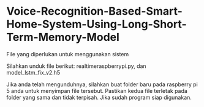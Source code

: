 # Voice-Recognition-Based-Smart-Home-System-Using-Long-Short-Term-Memory-Model
File yang diperlukan untuk menggunakan sistem

Silahkan unduk file berikut:
realtimeraspberrypi.py, dan model_lstm_fix_v2.h5

Jika anda telah mengunduhnya, silahkan buat folder baru pada raspberry pi 5 anda untuk menyimpan file tersebut. Pastikan kedua file terletak pada folder yang sama dan tidak terpisah.
Jika sudah program siap digunakan.
